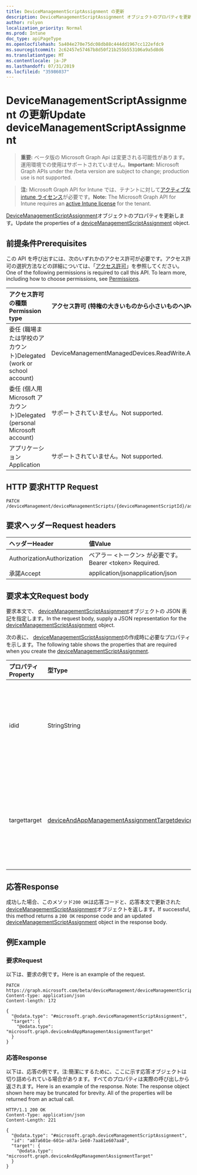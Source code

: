 ```yaml
---
title: DeviceManagementScriptAssignment の更新
description: DeviceManagementScriptAssignment オブジェクトのプロパティを更新します。
author: rolyon
localization_priority: Normal
ms.prod: Intune
doc_type: apiPageType
ms.openlocfilehash: 5a404e270e75dc08db88c444dd1967cc122efdc9
ms.sourcegitcommit: 2c62457e57467b8d50f21b255b553106a9a5d8d6
ms.translationtype: MT
ms.contentlocale: ja-JP
ms.lasthandoff: 07/31/2019
ms.locfileid: "35986037"
---
```

# <a name="update-devicemanagementscriptassignment"></a><span data-ttu-id="4db8e-103">DeviceManagementScriptAssignment の更新</span><span class="sxs-lookup"><span data-stu-id="4db8e-103">Update deviceManagementScriptAssignment</span></span>

> <span data-ttu-id="4db8e-104">**重要:** ベータ版の Microsoft Graph Api は変更される可能性があります。運用環境での使用はサポートされていません。</span><span class="sxs-lookup"><span data-stu-id="4db8e-104">**Important:** Microsoft Graph APIs under the /beta version are subject to change; production use is not supported.</span></span>

> <span data-ttu-id="4db8e-105">**注:** Microsoft Graph API for Intune では、テナントに対して[アクティブな intune ライセンス](https://go.microsoft.com/fwlink/?linkid=839381)が必要です。</span><span class="sxs-lookup"><span data-stu-id="4db8e-105">**Note:** The Microsoft Graph API for Intune requires an [active Intune license](https://go.microsoft.com/fwlink/?linkid=839381) for the tenant.</span></span>

<span data-ttu-id="4db8e-106">[DeviceManagementScriptAssignment](../resources/intune-devices-devicemanagementscriptassignment.md)オブジェクトのプロパティを更新します。</span><span class="sxs-lookup"><span data-stu-id="4db8e-106">Update the properties of a [deviceManagementScriptAssignment](../resources/intune-devices-devicemanagementscriptassignment.md) object.</span></span>

## <a name="prerequisites"></a><span data-ttu-id="4db8e-107">前提条件</span><span class="sxs-lookup"><span data-stu-id="4db8e-107">Prerequisites</span></span>
<span data-ttu-id="4db8e-p101">この API を呼び出すには、次のいずれかのアクセス許可が必要です。アクセス許可の選択方法などの詳細については、「[アクセス許可](/graph/permissions-reference)」を参照してください。</span><span class="sxs-lookup"><span data-stu-id="4db8e-p101">One of the following permissions is required to call this API. To learn more, including how to choose permissions, see [Permissions](/graph/permissions-reference).</span></span>

|<span data-ttu-id="4db8e-110">アクセス許可の種類</span><span class="sxs-lookup"><span data-stu-id="4db8e-110">Permission type</span></span>|<span data-ttu-id="4db8e-111">アクセス許可 (特権の大きいものから小さいものへ)</span><span class="sxs-lookup"><span data-stu-id="4db8e-111">Permissions (from most to least privileged)</span></span>|
|:---|:---|
|<span data-ttu-id="4db8e-112">委任 (職場または学校のアカウント)</span><span class="sxs-lookup"><span data-stu-id="4db8e-112">Delegated (work or school account)</span></span>|<span data-ttu-id="4db8e-113">DeviceManagementManagedDevices.ReadWrite.All</span><span class="sxs-lookup"><span data-stu-id="4db8e-113">DeviceManagementManagedDevices.ReadWrite.All</span></span>|
|<span data-ttu-id="4db8e-114">委任 (個人用 Microsoft アカウント)</span><span class="sxs-lookup"><span data-stu-id="4db8e-114">Delegated (personal Microsoft account)</span></span>|<span data-ttu-id="4db8e-115">サポートされていません。</span><span class="sxs-lookup"><span data-stu-id="4db8e-115">Not supported.</span></span>|
|<span data-ttu-id="4db8e-116">アプリケーション</span><span class="sxs-lookup"><span data-stu-id="4db8e-116">Application</span></span>|<span data-ttu-id="4db8e-117">サポートされていません。</span><span class="sxs-lookup"><span data-stu-id="4db8e-117">Not supported.</span></span>|

## <a name="http-request"></a><span data-ttu-id="4db8e-118">HTTP 要求</span><span class="sxs-lookup"><span data-stu-id="4db8e-118">HTTP Request</span></span>
<!-- {
  "blockType": "ignored"
}
-->
``` http
PATCH /deviceManagement/deviceManagementScripts/{deviceManagementScriptId}/assignments/{deviceManagementScriptAssignmentId}
```

## <a name="request-headers"></a><span data-ttu-id="4db8e-119">要求ヘッダー</span><span class="sxs-lookup"><span data-stu-id="4db8e-119">Request headers</span></span>
|<span data-ttu-id="4db8e-120">ヘッダー</span><span class="sxs-lookup"><span data-stu-id="4db8e-120">Header</span></span>|<span data-ttu-id="4db8e-121">値</span><span class="sxs-lookup"><span data-stu-id="4db8e-121">Value</span></span>|
|:---|:---|
|<span data-ttu-id="4db8e-122">Authorization</span><span class="sxs-lookup"><span data-stu-id="4db8e-122">Authorization</span></span>|<span data-ttu-id="4db8e-123">ベアラー &lt;トークン&gt; が必要です。</span><span class="sxs-lookup"><span data-stu-id="4db8e-123">Bearer &lt;token&gt; Required.</span></span>|
|<span data-ttu-id="4db8e-124">承諾</span><span class="sxs-lookup"><span data-stu-id="4db8e-124">Accept</span></span>|<span data-ttu-id="4db8e-125">application/json</span><span class="sxs-lookup"><span data-stu-id="4db8e-125">application/json</span></span>|

## <a name="request-body"></a><span data-ttu-id="4db8e-126">要求本文</span><span class="sxs-lookup"><span data-stu-id="4db8e-126">Request body</span></span>
<span data-ttu-id="4db8e-127">要求本文で、 [deviceManagementScriptAssignment](../resources/intune-devices-devicemanagementscriptassignment.md)オブジェクトの JSON 表記を指定します。</span><span class="sxs-lookup"><span data-stu-id="4db8e-127">In the request body, supply a JSON representation for the [deviceManagementScriptAssignment](../resources/intune-devices-devicemanagementscriptassignment.md) object.</span></span>

<span data-ttu-id="4db8e-128">次の表に、 [deviceManagementScriptAssignment](../resources/intune-devices-devicemanagementscriptassignment.md)の作成時に必要なプロパティを示します。</span><span class="sxs-lookup"><span data-stu-id="4db8e-128">The following table shows the properties that are required when you create the [deviceManagementScriptAssignment](../resources/intune-devices-devicemanagementscriptassignment.md).</span></span>

|<span data-ttu-id="4db8e-129">プロパティ</span><span class="sxs-lookup"><span data-stu-id="4db8e-129">Property</span></span>|<span data-ttu-id="4db8e-130">型</span><span class="sxs-lookup"><span data-stu-id="4db8e-130">Type</span></span>|<span data-ttu-id="4db8e-131">説明</span><span class="sxs-lookup"><span data-stu-id="4db8e-131">Description</span></span>|
|:---|:---|:---|
|<span data-ttu-id="4db8e-132">id</span><span class="sxs-lookup"><span data-stu-id="4db8e-132">id</span></span>|<span data-ttu-id="4db8e-133">String</span><span class="sxs-lookup"><span data-stu-id="4db8e-133">String</span></span>|<span data-ttu-id="4db8e-134">[デバイス管理スクリプト] グループ割り当てエンティティのキー。</span><span class="sxs-lookup"><span data-stu-id="4db8e-134">Key of the device management script group assignment entity.</span></span>|
|<span data-ttu-id="4db8e-135">target</span><span class="sxs-lookup"><span data-stu-id="4db8e-135">target</span></span>|[<span data-ttu-id="4db8e-136">deviceAndAppManagementAssignmentTarget</span><span class="sxs-lookup"><span data-stu-id="4db8e-136">deviceAndAppManagementAssignmentTarget</span></span>](../resources/intune-shared-deviceandappmanagementassignmenttarget.md)|<span data-ttu-id="4db8e-137">スクリプトを対象としている Azure Active Directory グループの Id。</span><span class="sxs-lookup"><span data-stu-id="4db8e-137">The Id of the Azure Active Directory group we are targeting the script to.</span></span>|



## <a name="response"></a><span data-ttu-id="4db8e-138">応答</span><span class="sxs-lookup"><span data-stu-id="4db8e-138">Response</span></span>
<span data-ttu-id="4db8e-139">成功した場合、このメソッド`200 OK`は応答コードと、応答本文で更新された[deviceManagementScriptAssignment](../resources/intune-devices-devicemanagementscriptassignment.md)オブジェクトを返します。</span><span class="sxs-lookup"><span data-stu-id="4db8e-139">If successful, this method returns a `200 OK` response code and an updated [deviceManagementScriptAssignment](../resources/intune-devices-devicemanagementscriptassignment.md) object in the response body.</span></span>

## <a name="example"></a><span data-ttu-id="4db8e-140">例</span><span class="sxs-lookup"><span data-stu-id="4db8e-140">Example</span></span>

### <a name="request"></a><span data-ttu-id="4db8e-141">要求</span><span class="sxs-lookup"><span data-stu-id="4db8e-141">Request</span></span>
<span data-ttu-id="4db8e-142">以下は、要求の例です。</span><span class="sxs-lookup"><span data-stu-id="4db8e-142">Here is an example of the request.</span></span>
``` http
PATCH https://graph.microsoft.com/beta/deviceManagement/deviceManagementScripts/{deviceManagementScriptId}/assignments/{deviceManagementScriptAssignmentId}
Content-type: application/json
Content-length: 172

{
  "@odata.type": "#microsoft.graph.deviceManagementScriptAssignment",
  "target": {
    "@odata.type": "microsoft.graph.deviceAndAppManagementAssignmentTarget"
  }
}
```

### <a name="response"></a><span data-ttu-id="4db8e-143">応答</span><span class="sxs-lookup"><span data-stu-id="4db8e-143">Response</span></span>
<span data-ttu-id="4db8e-p102">以下は、応答の例です。注:簡潔にするために、ここに示す応答オブジェクトは切り詰められている場合があります。すべてのプロパティは実際の呼び出しから返されます。</span><span class="sxs-lookup"><span data-stu-id="4db8e-p102">Here is an example of the response. Note: The response object shown here may be truncated for brevity. All of the properties will be returned from an actual call.</span></span>
``` http
HTTP/1.1 200 OK
Content-Type: application/json
Content-Length: 221

{
  "@odata.type": "#microsoft.graph.deviceManagementScriptAssignment",
  "id": "a87a601e-601e-a87a-1e60-7aa81e607aa8",
  "target": {
    "@odata.type": "microsoft.graph.deviceAndAppManagementAssignmentTarget"
  }
}
```





